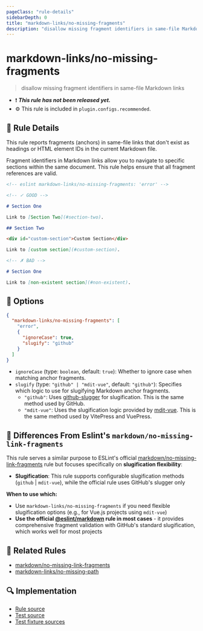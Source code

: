 ```yaml
---
pageClass: "rule-details"
sidebarDepth: 0
title: "markdown-links/no-missing-fragments"
description: "disallow missing fragment identifiers in same-file Markdown links"
---
```


# markdown-links/no-missing-fragments

> disallow missing fragment identifiers in same-file Markdown links

- ❗ <badge text="This rule has not been released yet." vertical="middle" type="error"> **_This rule has not been released yet._** </badge>
- ⚙️ This rule is included in `plugin.configs.recommended`.

## 📖 Rule Details

This rule reports fragments (anchors) in same-file links that don't exist as headings or HTML element IDs in the current Markdown file.

Fragment identifiers in Markdown links allow you to navigate to specific sections within the same document. This rule helps ensure that all fragment references are valid.

<!-- eslint-skip -->

```md
<!-- eslint markdown-links/no-missing-fragments: 'error' -->

<!-- ✓ GOOD -->

# Section One

Link to [Section Two](#section-two).

## Section Two

<div id="custom-section">Custom Section</div>

Link to [custom section](#custom-section).

<!-- ✗ BAD -->

# Section One

Link to [non-existent section](#non-existent).
```

## 🔧 Options

```json
{
  "markdown-links/no-missing-fragments": [
    "error",
    {
      "ignoreCase": true,
      "slugify": "github"
    }
  ]
}
```

- `ignoreCase` (type: `boolean`, default: `true`): Whether to ignore case when matching anchor fragments.
- `slugify` (type: `"github" | "mdit-vue"`, default: `"github"`): Specifies which logic to use for slugifying Markdown anchor fragments.
  - `"github"`: Uses [github-slugger] for slugification. This is the same method used by GitHub.
  - `"mdit-vue"`: Uses the slugification logic provided by [mdit-vue]. This is the same method used by VitePress and VuePress.

[github-slugger]: https://www.npmjs.com/package/github-slugger
[mdit-vue]: https://github.com/mdit-vue/mdit-vue

## 🔄 Differences From Eslint's `markdown/no-missing-link-fragments`

This rule serves a similar purpose to ESLint's official [markdown/no-missing-link-fragments] rule but focuses specifically on **slugification flexibility**:

- **Slugification**: This rule supports configurable slugification methods (`github` | `mdit-vue`), while the official rule uses GitHub's slugger only

**When to use which:**

- Use `markdown-links/no-missing-fragments` if you need flexible slugification options (e.g., for Vue.js projects using `mdit-vue`)
- **Use the official [@eslint/markdown][@eslint/markdown] rule in most cases** - it provides comprehensive fragment validation with GitHub's standard slugification, which works well for most projects

## 👫 Related Rules

- [markdown/no-missing-link-fragments]
- [markdown-links/no-missing-path](./no-missing-path.md)

[@eslint/markdown]: https://www.npmjs.com/package/@eslint/markdown
[markdown/no-missing-link-fragments]: https://github.com/eslint/markdown/blob/main/docs/rules/no-missing-link-fragments.md

## 🔍 Implementation

<!-- eslint-disable markdown-links/no-dead-urls -- Auto generated -->

- [Rule source](https://github.com/ota-meshi/eslint-plugin-markdown-links/blob/main/src/rules/no-missing-fragments.ts)
- [Test source](https://github.com/ota-meshi/eslint-plugin-markdown-links/blob/main/tests/src/rules/no-missing-fragments.ts)
- [Test fixture sources](https://github.com/ota-meshi/eslint-plugin-markdown-links/tree/main/tests/fixtures/rules/no-missing-fragments)

<!-- eslint-enable markdown-links/no-dead-urls -- Auto generated -->
